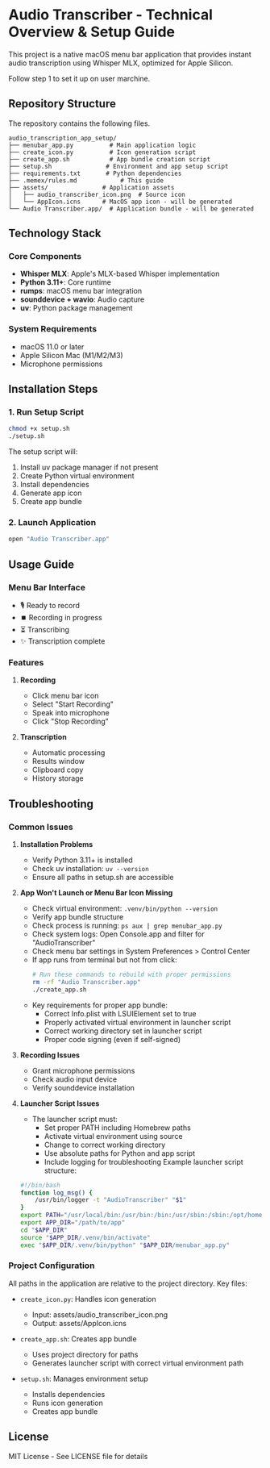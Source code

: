 # Audio Transcriber - Technical Overview & Setup Guide

This project is a native macOS menu bar application that provides instant audio transcription using Whisper MLX, optimized for Apple Silicon.

Follow step 1 to set it up on user marchine.

## Repository Structure

The repository contains the following files.

```
audio_transcription_app_setup/
├── menubar_app.py          # Main application logic
├── create_icon.py          # Icon generation script
├── create_app.sh           # App bundle creation script
├── setup.sh               # Environment and app setup script
├── requirements.txt       # Python dependencies
├── .memex/rules.md            # This guide
├── assets/               # Application assets
│   ├── audio_transcriber_icon.png  # Source icon
│   └── AppIcon.icns      # MacOS app icon - will be generated
└── Audio Transcriber.app/  # Application bundle - will be generated
```

## Technology Stack

### Core Components
- **Whisper MLX**: Apple's MLX-based Whisper implementation
- **Python 3.11+**: Core runtime
- **rumps**: macOS menu bar integration
- **sounddevice + wavio**: Audio capture
- **uv**: Python package management

### System Requirements
- macOS 11.0 or later
- Apple Silicon Mac (M1/M2/M3)
- Microphone permissions

## Installation Steps

### 1. Run Setup Script
```bash
chmod +x setup.sh
./setup.sh
```

The setup script will:
1. Install uv package manager if not present
2. Create Python virtual environment
3. Install dependencies
4. Generate app icon
5. Create app bundle

### 2. Launch Application
```bash
open "Audio Transcriber.app"
```

## Usage Guide

### Menu Bar Interface
- 🎙️ Ready to record
- ⏹️ Recording in progress
- ⏳ Transcribing
- ✨ Transcription complete

### Features
1. **Recording**
   - Click menu bar icon
   - Select "Start Recording"
   - Speak into microphone
   - Click "Stop Recording"

2. **Transcription**
   - Automatic processing
   - Results window
   - Clipboard copy
   - History storage

## Troubleshooting

### Common Issues

1. **Installation Problems**
   - Verify Python 3.11+ is installed
   - Check uv installation: `uv --version`
   - Ensure all paths in setup.sh are accessible

2. **App Won't Launch or Menu Bar Icon Missing**
   - Check virtual environment: `.venv/bin/python --version`
   - Verify app bundle structure
   - Check process is running: `ps aux | grep menubar_app.py`
   - Check system logs: Open Console.app and filter for "AudioTranscriber"
   - Check menu bar settings in System Preferences > Control Center
   - If app runs from terminal but not from click:
     ```bash
     # Run these commands to rebuild with proper permissions
     rm -rf "Audio Transcriber.app"
     ./create_app.sh
     ```
   - Key requirements for proper app bundle:
     - Correct Info.plist with LSUIElement set to true
     - Properly activated virtual environment in launcher script
     - Correct working directory set in launcher script
     - Proper code signing (even if self-signed)

3. **Recording Issues**
   - Grant microphone permissions
   - Check audio input device
   - Verify sounddevice installation

4. **Launcher Script Issues**
   - The launcher script must:
     - Set proper PATH including Homebrew paths
     - Activate virtual environment using source
     - Change to correct working directory
     - Use absolute paths for Python and app script
     - Include logging for troubleshooting
   Example launcher script structure:
   ```bash
   #!/bin/bash
   function log_msg() {
       /usr/bin/logger -t "AudioTranscriber" "$1"
   }
   export PATH="/usr/local/bin:/usr/bin:/bin:/usr/sbin:/sbin:/opt/homebrew/bin:$PATH"
   export APP_DIR="/path/to/app"
   cd "$APP_DIR"
   source "$APP_DIR/.venv/bin/activate"
   exec "$APP_DIR/.venv/bin/python" "$APP_DIR/menubar_app.py"
   ```

### Project Configuration

All paths in the application are relative to the project directory. Key files:

- `create_icon.py`: Handles icon generation
  - Input: assets/audio_transcriber_icon.png
  - Output: assets/AppIcon.icns

- `create_app.sh`: Creates app bundle
  - Uses project directory for paths
  - Generates launcher script with correct virtual environment path

- `setup.sh`: Manages environment setup
  - Installs dependencies
  - Runs icon generation
  - Creates app bundle

## License
MIT License - See LICENSE file for details
